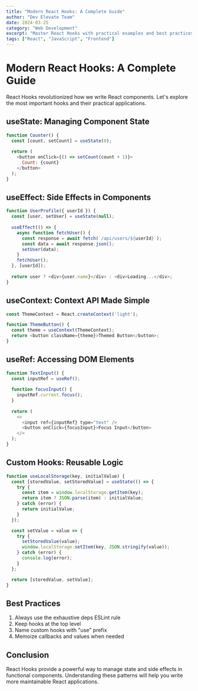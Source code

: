 ```yaml
---
title: "Modern React Hooks: A Complete Guide"
author: "Dev Elevate Team"
date: 2024-03-25
category: "Web Development"
excerpt: "Master React Hooks with practical examples and best practices"
tags: ["React", "JavaScript", "Frontend"]
---
```


# Modern React Hooks: A Complete Guide

React Hooks revolutionized how we write React components. Let's explore the most important hooks and their practical applications.

## useState: Managing Component State

```javascript
function Counter() {
  const [count, setCount] = useState(0);
  
  return (
    <button onClick={() => setCount(count + 1)}>
      Count: {count}
    </button>
  );
}
```

## useEffect: Side Effects in Components

```javascript
function UserProfile({ userId }) {
  const [user, setUser] = useState(null);
  
  useEffect(() => {
    async function fetchUser() {
      const response = await fetch(`/api/users/${userId}`);
      const data = await response.json();
      setUser(data);
    }
    fetchUser();
  }, [userId]);
  
  return user ? <div>{user.name}</div> : <div>Loading...</div>;
}
```

## useContext: Context API Made Simple

```javascript
const ThemeContext = React.createContext('light');

function ThemeButton() {
  const theme = useContext(ThemeContext);
  return <button className={theme}>Themed Button</button>;
}
```

## useRef: Accessing DOM Elements

```javascript
function TextInput() {
  const inputRef = useRef();
  
  function focusInput() {
    inputRef.current.focus();
  }
  
  return (
    <>
      <input ref={inputRef} type="text" />
      <button onClick={focusInput}>Focus Input</button>
    </>
  );
}
```

## Custom Hooks: Reusable Logic

```javascript
function useLocalStorage(key, initialValue) {
  const [storedValue, setStoredValue] = useState(() => {
    try {
      const item = window.localStorage.getItem(key);
      return item ? JSON.parse(item) : initialValue;
    } catch (error) {
      return initialValue;
    }
  });

  const setValue = value => {
    try {
      setStoredValue(value);
      window.localStorage.setItem(key, JSON.stringify(value));
    } catch (error) {
      console.log(error);
    }
  };

  return [storedValue, setValue];
}
```

## Best Practices

1. Always use the exhaustive deps ESLint rule
2. Keep hooks at the top level
3. Name custom hooks with "use" prefix
4. Memoize callbacks and values when needed

## Conclusion

React Hooks provide a powerful way to manage state and side effects in functional components. Understanding these patterns will help you write more maintainable React applications.